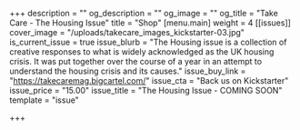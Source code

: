 +++
description = ""
og_description = ""
og_image = ""
og_title = "Take Care - The Housing Issue"
title = "Shop"
[menu.main]
weight = 4
[[issues]]
cover_image = "/uploads/takecare_images_kickstarter-03.jpg"
is_current_issue = true
issue_blurb = "The Housing issue is a collection of creative responses to what is widely acknowledged as the UK housing crisis. It was put together over the course of a year in an attempt to understand the housing crisis and its causes."
issue_buy_link = "https://takecaremag.bigcartel.com/"
issue_cta = "Back us on Kickstarter"
issue_price = "15.00"
issue_title = "The Housing Issue - COMING SOON"
template = "issue"

+++
